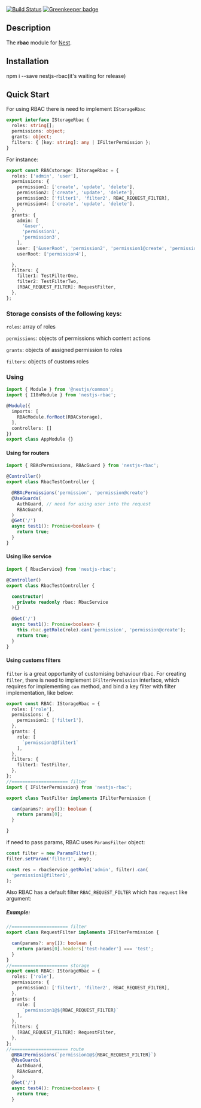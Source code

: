 [![Build Status](https://travis-ci.org/sergey-telpuk/nestjs-rbac.svg?branch=master)](https://travis-ci.org/sergey-telpuk/nestjs-rbac) [![Greenkeeper badge](https://badges.greenkeeper.io/sergey-telpuk/nestjs-rbac.svg)](https://greenkeeper.io/)
## Description
The **rbac** module for [Nest](https://github.com/nestjs/nest).

## Installation
npm i --save nestjs-rbac(it's waiting for release)

## Quick Start
For using RBAC there is need to implement `IStorageRbac` 
```typescript
export interface IStorageRbac {
  roles: string[];
  permissions: object;
  grants: object;
  filters: { [key: string]: any | IFilterPermission };
}
```
For instance: 

```typescript
export const RBACstorage: IStorageRbac = {
  roles: ['admin', 'user'],
  permissions: {
    permission1: ['create', 'update', 'delete'],
    permission2: ['create', 'update', 'delete'],
    permission3: ['filter1', 'filter2', RBAC_REQUEST_FILTER],
    permission4: ['create', 'update', 'delete'],
  },
  grants: {
    admin: [
      '&user',
      'permission1',
      'permission3',
    ],
    user: ['&userRoot', 'permission2', 'permission1@create', 'permission3@filter1'],
    userRoot: ['permission4'],

  },
  filters: {
    filter1: TestFilterOne,
    filter2: TestFilterTwo,
    [RBAC_REQUEST_FILTER]: RequestFilter,
  },
};
```

### Storage consists of the following keys:

`roles`: array of roles

`permissions`: objects of permissions which content actions

`grants`: objects of assigned permission to roles

`filters`:  objects of customs roles

### Using
```typescript
import { Module } from '@nestjs/common';
import { I18nModule } from 'nestjs-rbac';

@Module({
  imports: [
    RBAcModule.forRoot(RBACstorage),
  ],
  controllers: []
})
export class AppModule {}
```
#### Using for routers
```typescript
import { RBAcPermissions, RBAcGuard } from 'nestjs-rbac';

@Controller()
export class RbacTestController {

  @RBAcPermissions('permission', 'permission@create')
  @UseGuards(
    AuthGuard, // need for using user into the request
    RBAcGuard,
  )
  @Get('/')
  async test1(): Promise<boolean> {
    return true;
  }
}
```
#### Using like service
```typescript
import { RbacService} from 'nestjs-rbac';

@Controller()
export class RbacTestController {

  constructor(
    private readonly rbac: RbacService
  ){}
    
  @Get('/')
  async test1(): Promise<boolean> {
    this.rbac.getRole(role).can('permission', 'permission@create');
    return true;
  }
}
```
#### Using customs filters 
`filter` is a great opportunity of customising behaviour rbac. 
For creating `filter`, there is need to implement `IFilterPermission` interface, which requires for implementing  `can` method,
 and bind a key filter with filter implementation, like below:
```typescript
export const RBAC: IStorageRbac = {
  roles: ['role'],
  permissions: {
    permission1: ['filter1'],
  },
  grants: {
    role: [
      `permission1@filter1`
    ],
  },
  filters: {
    filter1: TestFilter,
  },
};  
//===================== filter
import { IFilterPermission} from 'nestjs-rbac';

export class TestFilter implements IFilterPermission {

  can(params?: any[]): boolean {
    return params[0];
  }

}
```
if need to pass params, RBAC uses `ParamsFilter` object:
```typescript
const filter = new ParamsFilter();
filter.setParam('filter1', any);

const res = rbacService.getRole('admin', filter).can(
  'permission1@filter1',
);
```
Also RBAC has a default filter `RBAC_REQUEST_FILTER` which has `request` like argument:
##### Example:
```typescript
//===================== filter
export class RequestFilter implements IFilterPermission {

  can(params?: any[]): boolean {
    return params[0].headers['test-header'] === 'test';
  }
}
//===================== storage
export const RBAC: IStorageRbac = {
  roles: ['role'],
  permissions: {
    permission1: ['filter1', 'filter2', RBAC_REQUEST_FILTER],
  },
  grants: {
    role: [
      `permission1@${RBAC_REQUEST_FILTER}`
    ],
  },
  filters: {
    [RBAC_REQUEST_FILTER]: RequestFilter,
  },
};  
//===================== route
  @RBAcPermissions(`permission1@${RBAC_REQUEST_FILTER}`)
  @UseGuards(
    AuthGuard,
    RBAcGuard,
  )
  @Get('/')
  async test4(): Promise<boolean> {
    return true;
  }
```

